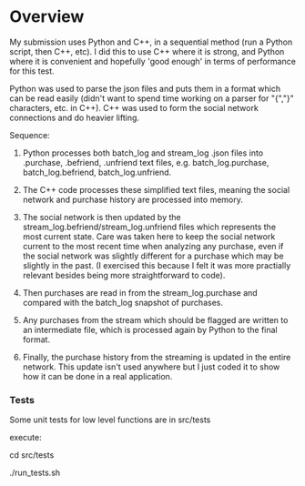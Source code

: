 # Overview

My submission uses Python and C++, in a sequential method (run a Python script, then C++, etc). I did this to use C++ where it is strong, and Python where it is convenient and hopefully 'good enough' in terms of performance for this test. 


Python was used to parse the json files and puts them in a format which can be read easily (didn't want to spend time working on a parser for "{","}" characters, etc. in C++).  C++ was used to form the social network connections and do heavier lifting. 


Sequence:
1. Python processes both batch_log and stream_log .json files into .purchase, .befriend, .unfriend text files, e.g. batch_log.purchase, batch_log.befriend, batch_log.unfriend.
 
2. The C++ code processes these simplified text files, meaning the social network and purchase history are processed into memory. 

3. The social network is then updated by the stream_log.befriend/stream_log.unfriend files which represents the most current state. Care was taken here to keep the social network current to the most recent time when analyzing any purchase, even if the social network was slightly different for a purchase which may be slightly in the past. (I exercised this because I felt it was more practially relevant besides being more straightforward to code). 

4. Then purchases are read in from the stream_log.purchase and compared with the batch_log snapshot of purchases. 

5. Any purchases from the stream which should be flagged are written to an intermediate file, which is processed again by Python to the final format. 

6. Finally, the purchase history from the streaming is updated in the entire network. This update isn't used anywhere but I just coded it to show how it can be done in a real application.


### Tests
Some unit tests for low level functions are in src/tests

execute:

cd src/tests

./run_tests.sh



